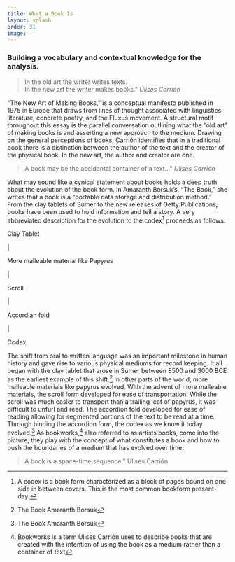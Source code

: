 ```yaml
---
title: What a Book Is
layout: splash
order: 31
image:
---
```

### Building a vocabulary and contextual knowledge for the analysis. 

> In the old art the writer writes texts.\
> In the new art the writer makes books.”
*Ulises Carrión*

“The New Art of Making Books,” is a conceptual manifesto published in 1975 in Europe that draws from lines of thought associated with linguistics, literature, concrete poetry, and the Fluxus movement. A structural motif throughout this essay is the parallel conversation outlining what the “old art” of making books is and asserting a new approach to the medium. Drawing on the general perceptions of books, Carrión identifies that in a traditional book there is a distinction between the author of the text and the creator of the physical book. In the new art, the author and creator are one.

> A book may be the accidental container of a text…"
 *Ulises Carrión*

What may sound like a cynical statement about books holds a deep truth about the evolution of the book form. In Amaranth Borsuk’s, “The Book,” she writes that a book is a “portable data storage and distribution method.” From the clay tablets of Sumer to the new releases of Getty Publications, books have been used to hold information and tell a story. A very abbreviated description for the evolution to the codex[^1] proceeds as follows:

Clay Tablet

\|

More malleable material like Papyrus

\|

Scroll

\|

Accordian fold

\|

Codex

The shift from oral to written language was an important milestone in human history and gave rise to various physical mediums for record keeping. It all began with the clay tablet that arose in Sumer between 8500 and 3000 BCE as the earliest example of this shift.[^2] In other parts of the world, more malleable materials like papyrus evolved. With the advent of more malleable materials, the scroll form developed for ease of transportation. While the scroll was much easier to transport than a trailing leaf of papyrus, it was difficult to unfurl and read. The accordion fold developed for ease of reading allowing for segmented portions of the text to be read at a time. Through binding the accordion form, the codex as we know it today evolved.[^3] As bookworks,[^4] also referred to as artists books, come into the picture, they play with the concept of what constitutes a book and how to push the boundaries of a medium that has evolved over time.

> A book is a space-time sequence.”
 Ulises Carrión

[^1]: A codex is a book form characterized as a block of pages bound on one side in between covers. This is the most common bookform present-day.

[^2]: The Book Amaranth Borsuk

[^3]: The Book Amaranth Borsuk

[^4]: Bookworks is a term Ulises Carrión uses to describe books that are created with the intention of using the book as a medium rather than a container of text
